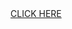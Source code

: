 
<html>
<head>
<meta charset="utf-8">
<title>Leaf's Site</title>
</head>
	<body>
		<a href="./spinning.html">CLICK HERE</a>
</body>
</html>
